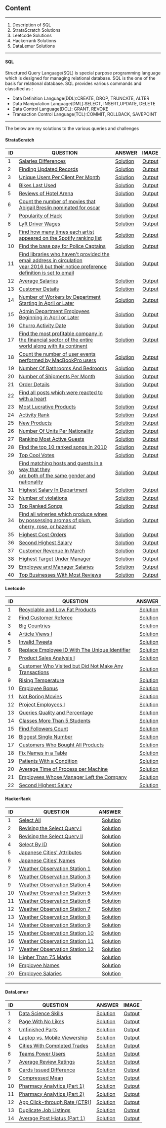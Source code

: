 ## Content 

-------

1. Description of SQL
2. StrataScratch Solutions
3. Leetcode Solutions
4. Hackerrank Solutions
5. DataLemur Solutions

-------

#### SQL

Structured Query Language(SQL) is special purpose programming language which is  designed for managing relational database.
SQL is the one of the basis for relational database. SQL provides various commands and classified as :
- Data Definition Language(DDL):CREATE, DROP, TRUNCATE, ALTER
- Data Manipulation Language(DML):SELECT, INSERT,UPDATE, DELETE
- Data Control Language(DCL): GRANT, REVOKE
- Transaction Control Language(TCL):COMMIT, ROLLBACK, SAVEPOINT

----
The below are my solutions to the various queries and challenges

#### StrataScratch

|ID| QUESTION                | ANSWER               |IMAGE|
|--|------------------------ |-------|--------------------:|
|1|[Salaries Differences](https://platform.stratascratch.com/coding/10308-salaries-differences?code_type=1)| [Solution](https://github.com/Tungana-Bhavya/SQL/blob/main/STRATASCRATCH/S_1_SALARY_DIFFERENCES.sql)|[Output](https://github.com/Tungana-Bhavya/SQL/blob/main/STRATASCRATCH/S_1_SALARY_DIFFERENCES.jpg)
|2|[Finding Updated Records](https://platform.stratascratch.com/coding/10299-finding-updated-records?code_type=3)| [Solution](https://github.com/Tungana-Bhavya/SQL/blob/main/STRATASCRATCH/S_2_FINDING_UPDATED_RECORDS.sql)|[Output](https://github.com/Tungana-Bhavya/SQL/blob/main/STRATASCRATCH/S_2_FINDING_UPDATED_RECORDS.jpg)
|3|[Unique Users Per Client Per Month](https://platform.stratascratch.com/coding/2024-unique-users-per-client-per-month?code_type=3)| [Solution](https://github.com/Tungana-Bhavya/SQL/blob/main/STRATASCRATCH/S_3_UNIQUE_USERS_PER_CLIENT_PER_MONTH.sql)|[Output](https://github.com/Tungana-Bhavya/SQL/blob/main/STRATASCRATCH/S_3_UNIQUE_USERS_PER_CLIENT_PER_MONTH.jpg)
|4|[Bikes Last Used](https://platform.stratascratch.com/coding/10176-bikes-last-used?code_type=3)| [Solution](https://github.com/Tungana-Bhavya/SQL/blob/main/STRATASCRATCH/S_4_BIKES_LAST_USED.sql)|[Output](https://github.com/Tungana-Bhavya/SQL/blob/main/STRATASCRATCH/S_4_BIKES_LAST_USED.jpg)
|5|[Reviews of Hotel Arena](https://platform.stratascratch.com/coding/10166-reviews-of-hotel-arena?code_type=3)| [Solution](https://github.com/Tungana-Bhavya/SQL/blob/main/STRATASCRATCH/S_5_REVIEWS_OF_HOTEL_ARENA.sql)|[Output](https://github.com/Tungana-Bhavya/SQL/blob/main/STRATASCRATCH/S_5_REVIEWS_OF_HOTEL_ARENA.jpg)
|6|[Count the number of movies that Abigail Breslin nominated for oscar](https://platform.stratascratch.com/coding/10128-count-the-number-of-movies-that-abigail-breslin-nominated-for-oscar?code_type=3)| [Solution](https://github.com/Tungana-Bhavya/SQL/blob/main/STRATASCRATCH/S_6_ABIGALI_BRESLIN.sql)|[Output](https://github.com/Tungana-Bhavya/SQL/blob/main/STRATASCRATCH/S_6_ABIGALI_BRESLIN.jpg)
|7|[Popularity of Hack](https://platform.stratascratch.com/coding/10061-popularity-of-hack?code_type=3)| [Solution](https://github.com/Tungana-Bhavya/SQL/blob/main/STRATASCRATCH/S_7_POPULARITY_OF_HACKS.sql)|[Output](https://github.com/Tungana-Bhavya/SQL/blob/main/STRATASCRATCH/S_7_POPULARITY_OF_HACKS.jpg)
|8|[Lyft Driver Wages](https://platform.stratascratch.com/coding/10003-lyft-driver-wages?code_type=3)| [Solution](https://github.com/Tungana-Bhavya/SQL/blob/main/STRATASCRATCH/S_8_LIFT_DRIVER_WAGES.sql)|[Output](https://github.com/Tungana-Bhavya/SQL/blob/main/STRATASCRATCH/S_8_LIFT_DRIVER_WAGES.jpg)
|9|[Find how many times each artist appeared on the Spotify ranking list](https://platform.stratascratch.com/coding/9992-find-artists-that-have-been-on-spotify-the-most-number-of-times?code_type=3)| [Solution](https://github.com/Tungana-Bhavya/SQL/blob/main/STRATASCRATCH/S_9_SPOTIFY_RANKING_LIST.sql)|[Output](https://github.com/Tungana-Bhavya/SQL/blob/main/STRATASCRATCH/S_9_SPOTIFY_RANKING_LIST.jpg)
|10|[Find the base pay for Police Captains](https://platform.stratascratch.com/coding/9972-find-the-base-pay-for-police-captains?code_type=3)| [Solution](https://github.com/Tungana-Bhavya/SQL/blob/main/STRATASCRATCH/S_10_POLICE_CAPTAINS.sql)|[Output](https://github.com/Tungana-Bhavya/SQL/blob/main/STRATASCRATCH/S_10_POLICE_CAPTAINS.jpg)
|11|[Find libraries who haven't provided the email address in circulation <br>year 2016 but their notice preference definition is set to email](https://platform.stratascratch.com/coding/9924-find-libraries-who-havent-provided-the-email-address-in-2016-but-their-notice-preference-definition-is-set-to-email?code_type=3)| [Solution](https://github.com/Tungana-Bhavya/SQL/blob/main/STRATASCRATCH/S_10_POLICE_CAPTAINS.sql)|[Output](https://github.com/Tungana-Bhavya/SQL/blob/main/STRATASCRATCH/S_11_LIBRARY.jpg)
|12|[Average Salaries](https://platform.stratascratch.com/coding/9917-average-salaries?code_type=3)| [Solution](https://github.com/Tungana-Bhavya/SQL/blob/main/STRATASCRATCH/S_12_AVERAGE_SALARIES.sql)|[Output](https://github.com/Tungana-Bhavya/SQL/blob/main/STRATASCRATCH/S_12_AVERAGE_SALARIES.jpg)
|13|[Customer Details](https://platform.stratascratch.com/coding/9891-customer-details?code_type=3)| [Solution](https://github.com/Tungana-Bhavya/SQL/blob/main/STRATASCRATCH/S_13_CUSTOMER_DETAILS.sql)|[Output](https://github.com/Tungana-Bhavya/SQL/blob/main/STRATASCRATCH/S_13_CUSTOMER_DETAILS.jpg)
|14|[Number of Workers by Department Starting in April or Later](https://platform.stratascratch.com/coding/9847-find-the-number-of-workers-by-department?code_type=3)| [Solution](https://github.com/Tungana-Bhavya/SQL/blob/main/STRATASCRATCH/S_14_NO_OF_WORKERS.sql)|[Output](https://github.com/Tungana-Bhavya/SQL/blob/main/STRATASCRATCH/S_14_NO_OF_WORKERS.jpg)
|15|[Admin Department Employees Beginning in April or Later](https://github.com/Tungana-Bhavya/SQL/blob/main/STRATASCRATCH/S_15_ADMIN_DEPARTMENT_EMPLOYEES.jpg)| [Solution](https://github.com/Tungana-Bhavya/SQL/blob/main/STRATASCRATCH/S_15_ADMIN_DEPARTMENT_EMPLOYEES.sql)|[Output](https://github.com/Tungana-Bhavya/SQL/blob/main/STRATASCRATCH/S_15_ADMIN_DEPARTMENT_EMPLOYEES.jpg)
|16|[Churro Activity Date](https://platform.stratascratch.com/coding/9688-churro-activity-date?code_type=3)| [Solution](https://github.com/Tungana-Bhavya/SQL/blob/main/STRATASCRATCH/S_16_CHURRO_ACTIVITY_DATE.sql)|[Output](https://github.com/Tungana-Bhavya/SQL/blob/main/STRATASCRATCH/S_16_CHURRO_ACTIVITY_DATE.jpg)
|17|[Find the most profitable company in the financial sector of the entire <br> world along with its continent]()| [Solution](https://github.com/Tungana-Bhavya/SQL/blob/main/STRATASCRATCH/S_17_PROFITABLE_COMPANY_IN_THE_FINANCIAL.sql)|[Output](https://github.com/Tungana-Bhavya/SQL/blob/main/STRATASCRATCH/S_17_PROFITABLE_COMPANY_IN_THE_FINANCIAL.jpg)
|18|[Count the number of user events performed by MacBookPro users](https://platform.stratascratch.com/coding/9653-count-the-number-of-user-events-performed-by-macbookpro-users?code_type=3)| [Solution](https://github.com/Tungana-Bhavya/SQL/blob/main/STRATASCRATCH/S_18_MAC_BOOK_PRO_USERS.sql)|[Output](https://github.com/Tungana-Bhavya/SQL/blob/main/STRATASCRATCH/S_18_MAC_BOOK_PRO_USERS.jpg)
|19|[Number Of Bathrooms And Bedrooms](https://platform.stratascratch.com/coding/9622-number-of-bathrooms-and-bedrooms?code_type=3)| [Solution](https://github.com/Tungana-Bhavya/SQL/blob/main/STRATASCRATCH/S_19_NO_OF_BEDROOMS_AND_BATHROOMS.sql)|[Output](https://github.com/Tungana-Bhavya/SQL/blob/main/STRATASCRATCH/S_19_NO_OF_BEDROOMS_AND_BATHROOMS.jpg)
|20|[Number of Shipments Per Month](https://platform.stratascratch.com/coding/2056-number-of-shipments-per-month?code_type=3)| [Solution](https://github.com/Tungana-Bhavya/SQL/blob/main/STRATASCRATCH/S_20_SHIPMENTS_PER_MONTH.sql)|[Output](https://github.com/Tungana-Bhavya/SQL/blob/main/STRATASCRATCH/S_20_SHIPMENTS_PER_MONTH.jpg)
|21|[Order Details](https://platform.stratascratch.com/coding/9913-order-details?code_type=3)| [Solution](https://github.com/Tungana-Bhavya/SQL/blob/main/STRATASCRATCH/S_21_ORDER%20DETAILS.sql)|[Output](https://github.com/Tungana-Bhavya/SQL/blob/main/STRATASCRATCH/S_21_ORDER%20DETAILS.jpg)
|22|[Find all posts which were reacted to with a heart](https://platform.stratascratch.com/coding/10087-find-all-posts-which-were-reacted-to-with-a-heart?code_type=3)| [Solution](https://github.com/Tungana-Bhavya/SQL/blob/main/STRATASCRATCH/S_22_FIND_ALL_POSTS_WHICH_WERE_REACTED_TO_WITH_A_HEART.sql)|[Output](https://github.com/Tungana-Bhavya/SQL/blob/main/STRATASCRATCH/S_22_FIND_ALL_POSTS_WHICH_WERE_REACTED_TO_WITH_A_HEART.jpg)
|23|[Most Lucrative Products](https://platform.stratascratch.com/coding/2119-most-lucrative-products?code_type=3)| [Solution](https://github.com/Tungana-Bhavya/SQL/blob/main/STRATASCRATCH/S_23_MOST_LUCRATIVE_PRODUCTS.sql)|[Output](https://github.com/Tungana-Bhavya/SQL/blob/main/STRATASCRATCH/S_23_MOST_LUCRATIVE_PRODUCTS.jpg)
|24|[Activity Rank](https://platform.stratascratch.com/coding/10351-activity-rank?code_type=3)| [Solution](https://github.com/Tungana-Bhavya/SQL/blob/main/STRATASCRATCH/S_24_ACTIVITY_RANK.sql)|[Output](https://github.com/Tungana-Bhavya/SQL/blob/main/STRATASCRATCH/S_24_ACTIVITY_RANK.jpg)
|25|[New Products](https://platform.stratascratch.com/coding/10318-new-products?code_type=3)| [Solution](https://github.com/Tungana-Bhavya/SQL/blob/main/STRATASCRATCH/S_25_NEW_PRODUCTS.sql)|[Output](https://github.com/Tungana-Bhavya/SQL/blob/main/STRATASCRATCH/S_25_NEW_PRODUCTS.jpg)
|26|[Number Of Units Per Nationality](https://platform.stratascratch.com/coding/10156-number-of-units-per-nationality?code_type=3)| [Solution](https://github.com/Tungana-Bhavya/SQL/blob/main/STRATASCRATCH/S_26_NO_OF_UNITS_PER_NATIONALITY.sql)|[Output](https://github.com/Tungana-Bhavya/SQL/blob/main/STRATASCRATCH/S_26_NO_OF_UNITS_PER_NATIONALITY.jpg)
|27|[Ranking Most Active Guests](https://platform.stratascratch.com/coding/10159-ranking-most-active-guests?code_type=3)| [Solution](https://github.com/Tungana-Bhavya/SQL/blob/main/STRATASCRATCH/S_27_RANKING_MOSTS_ACTIVE_GUESTS.sql)|[Output](https://github.com/Tungana-Bhavya/SQL/blob/main/STRATASCRATCH/S_27_RANKING_MOSTS_ACTIVE_GUESTS.jpg)
|28|[Find the top 10 ranked songs in 2010](https://github.com/Tungana-Bhavya/SQL/blob/main/STRATASCRATCH/S_28_TOP_TEN_RANKED_SONGS_IN_2010.sql)| [Solution]()|[Output](https://github.com/Tungana-Bhavya/SQL/blob/main/STRATASCRATCH/S_28_TOP_TEN_RANKED_SONGS_IN_2010.jpg)
|29|[Top Cool Votes](https://platform.stratascratch.com/coding/10060-top-cool-votes?code_type=3)| [Solution](https://github.com/Tungana-Bhavya/SQL/blob/main/STRATASCRATCH/S_29_TOP_COOL_VOTES.sql)|[Output](https://github.com/Tungana-Bhavya/SQL/blob/main/STRATASCRATCH/S_29_TOP_COOL_VOTES.jpg)
|30|[Find matching hosts and guests in a way that they <br> are both of the same gender and nationality](https://platform.stratascratch.com/coding/10078-find-matching-hosts-and-guests-in-a-way-that-they-are-both-of-the-same-gender-and-nationality?code_type=3)| [Solution](https://github.com/Tungana-Bhavya/SQL/blob/main/STRATASCRATCH/S_30_MATCHING_HOSTS_AND_GUESTS.sql)|[Output](https://github.com/Tungana-Bhavya/SQL/blob/main/STRATASCRATCH/S_30_MATCHING_HOSTS_AND_GUESTS.jpg)
|31|[Highest Salary In Department](https://platform.stratascratch.com/coding/9897-highest-salary-in-department?code_type=3)| [Solution](https://github.com/Tungana-Bhavya/SQL/blob/main/STRATASCRATCH/S_31_HIGHEST_SALARY_IN_DEPARTMENT.sql)|[Output](https://github.com/Tungana-Bhavya/SQL/blob/main/STRATASCRATCH/S_31_HIGHEST_SALARY_IN_DEPARTMENT.jpg)
|32|[Number of violations](https://platform.stratascratch.com/coding/9728-inspections-that-resulted-in-violations?code_type=3)| [Solution](https://github.com/Tungana-Bhavya/SQL/blob/main/STRATASCRATCH/S_32_NUMBER_OF_VIOLATIONS.sql)|[Output](https://github.com/Tungana-Bhavya/SQL/blob/main/STRATASCRATCH/S_32_NUMBER_OF_VIOLATIONS.jpg)
|33|[Top Ranked Songs](https://platform.stratascratch.com/coding/9991-top-ranked-songs?code_type=3)| [Solution](https://github.com/Tungana-Bhavya/SQL/blob/main/STRATASCRATCH/S_33_TOP_RANKED_SONGS.sql)|[Output](https://github.com/Tungana-Bhavya/SQL/blob/main/STRATASCRATCH/S_33_TOP_RANKED_SONGS.jpg)
|34|[Find all wineries which produce wines by possessing aromas of plum, <br> cherry, rose, or hazelnut](https://platform.stratascratch.com/coding/10026-find-all-wineries-which-produce-wines-by-possessing-aromas-of-plum-cherry-rose-or-hazelnut?code_type=3)| [Solution](https://github.com/Tungana-Bhavya/SQL/blob/main/STRATASCRATCH/S_34_WINERIES.sql)|[Output](https://github.com/Tungana-Bhavya/SQL/blob/main/STRATASCRATCH/S_34_WINERIES.jpg)
|35|[Highest Cost Orders](https://platform.stratascratch.com/coding/9915-highest-cost-orders?code_type=3)| [Solution](https://github.com/Tungana-Bhavya/SQL/blob/main/STRATASCRATCH/S_35_HIGHEST_COST_ORDERS.sql)|[Output](https://github.com/Tungana-Bhavya/SQL/blob/main/STRATASCRATCH/S_35_HIGHEST_COST_ORDERS.jpg)
|36|[Second Highest Salary](https://platform.stratascratch.com/coding/9892-second-highest-salary?code_type=3)| [Solution](https://github.com/Tungana-Bhavya/SQL/blob/main/STRATASCRATCH/S_36_SECOND_HIGHEST_SALARY.sql)|[Output](https://github.com/Tungana-Bhavya/SQL/blob/main/STRATASCRATCH/S_36_SECOND_HIGHEST_SALARY.jpg)
|37|[Customer Revenue In March](https://platform.stratascratch.com/coding/9782-customer-revenue-in-march?code_type=3)| [Solution](https://github.com/Tungana-Bhavya/SQL/blob/main/STRATASCRATCH/S_37_CUSTOMERS_REVENUE_IN_MARCH.sql)|[Output](https://github.com/Tungana-Bhavya/SQL/blob/main/STRATASCRATCH/S_37_CUSTOMERS_REVENUE_IN_MARCH.jpg)
|38|[Highest Target Under Manager](https://platform.stratascratch.com/coding/9905-highest-target-under-manager?code_type=3)| [Solution](https://github.com/Tungana-Bhavya/SQL/blob/main/STRATASCRATCH/S_38_HIGHEST_TARGET_UNDER_MANAGER.sql)|[Output](https://github.com/Tungana-Bhavya/SQL/blob/main/STRATASCRATCH/S_38_HIGHEST_TARGET_UNDER_MANAGER.jpg)
|39|[Employee and Manager Salaries](https://platform.stratascratch.com/coding/9894-employee-and-manager-salaries?code_type=3)| [Solution](https://github.com/Tungana-Bhavya/SQL/blob/main/STRATASCRATCH/S_39_EMPLOYEE_AND_MANAGER_SALARIES.sql)|[Output](https://github.com/Tungana-Bhavya/SQL/blob/main/STRATASCRATCH/S_39_EMPLOYEE_AND_MANAGER_SALARIES.jpg)
|40|[Top Businesses With Most Reviews](https://platform.stratascratch.com/coding/10048-top-businesses-with-most-reviews?code_type=3)| [Solution](https://github.com/Tungana-Bhavya/SQL/blob/main/STRATASCRATCH/S_40_TOP_BUSINESSES_WITH_MOST_REVIEWS.sql)|[Output](https://github.com/Tungana-Bhavya/SQL/blob/main/STRATASCRATCH/S_40_TOP_BUSINESSES_WITH_MOST_REVIEWS.jpg)



#### Leetcode

|ID| QUESTION                | ANSWER               |
|--|------------------------ |---------------------:|
|1 |[Recyclable and Low Fat Products](https://leetcode.com/problems/recyclable-and-low-fat-products/) | [Solution](https://github.com/Tungana-Bhavya/SQL/blob/main/LEETCODE/LEETCODE-SQL50/L_RECYCLABLE_%26_LOW_%20FAT_%20PRODUCT.sql)
|2 |[Find Customer Referee](https://leetcode.com/problems/find-customer-referee/) | [Solution](https://github.com/Tungana-Bhavya/SQL/blob/main/LEETCODE/LEETCODE-SQL50/L_FIND_CUSTOMER_REFERENCE.sql)
|3 |[Big Countries](https://leetcode.com/problems/big-countries/) | [Solution](https://github.com/Tungana-Bhavya/SQL/blob/main/LEETCODE/LEETCODE-SQL50/L_BIG_COUNTRIES.sql)
|4 |[Article Views I](https://leetcode.com/problems/article-views-i/) | [Solution](https://github.com/Tungana-Bhavya/SQL/blob/main/LEETCODE/LEETCODE-SQL50/L_ARTICLE_VIEW_I.sql)
|5 |[Invalid Tweets](https://leetcode.com/problems/invalid-tweets/) | [Solution](https://github.com/Tungana-Bhavya/SQL/blob/main/LEETCODE/LEETCODE-SQL50/L_INVALID_TWEETS.sql)
|6 |[Replace Employee ID With The Unique Identifier](https://leetcode.com/problems/replace-employee-id-with-the-unique-identifier/) | [Solution](https://github.com/Tungana-Bhavya/SQL/blob/main/LEETCODE/LEETCODE-SQL50/L_REPLACE_EMPLOYEE_ID.sql)
|7 |[Product Sales Analysis I](https://leetcode.com/problems/product-sales-analysis-i) | [Solution](https://github.com/Tungana-Bhavya/SQL/blob/main/LEETCODE/LEETCODE-SQL50/L_PRODUCT_SALES_ANALYSIS_I.sql)
|8 |[Customer Who Visited but Did Not Make Any Transactions](https://leetcode.com/problems/customer-who-visited-but-did-not-make-any-transactions) | [Solution](https://github.com/Tungana-Bhavya/SQL/blob/main/LEETCODE/LEETCODE-SQL50/L_CUSTOMER_WHO_VISITED.sql)
|9 |[Rising Temperature](https://leetcode.com/problems/rising-temperature/) | [Solution](https://github.com/Tungana-Bhavya/SQL/blob/main/LEETCODE/LEETCODE-SQL50/L_RISING_TEMPERATURE.sql)
|10|[Employee Bonus](https://leetcode.com/problems/employee-bonus/) | [Solution](https://github.com/Tungana-Bhavya/SQL/blob/main/LEETCODE/LEETCODE-SQL50/L_EMPLOYEE_BONUS.sql)
|11|[Not Boring Movies](https://leetcode.com/problems/not-boring-movies/) | [Solution](https://github.com/Tungana-Bhavya/SQL/blob/main/LEETCODE/LEETCODE-SQL50/L_NOT_BORING_MOVIES.sql)
|12 |[Project Employees I](https://leetcode.com/problems/project-employees-i/) | [Solution](https://github.com/Tungana-Bhavya/SQL/blob/main/LEETCODE/LEETCODE-SQL50/L_PROJECT_EMPLOYEE_I.sql)
|13|[Queries Quality and Percentage](https://leetcode.com/problems/queries-quality-and-percentage/) | [Solution](https://github.com/Tungana-Bhavya/SQL/blob/main/LEETCODE/LEETCODE-SQL50/L_QUERIES_QUALITY.sql)
|14|[Classes More Than 5 Students](https://leetcode.com/problems/classes-more-than-5-students/) | [Solution](https://github.com/Tungana-Bhavya/SQL/blob/main/LEETCODE/LEETCODE-SQL50/L_CLASS_MORE_THAN_FIVE.sql)
|15|[Find Followers Count](https://leetcode.com/problems/find-followers-count/) | [Solution](https://github.com/Tungana-Bhavya/SQL/blob/main/LEETCODE/LEETCODE-SQL50/L_FIND_FOLLOWERS_COUNT.sql)
|16|[Biggest Single Number](https://leetcode.com/problems/biggest-single-number/) | [Solution](https://github.com/Tungana-Bhavya/SQL/blob/main/LEETCODE/LEETCODE-SQL50/L_BIGGEST_SINGLE_NUMBER.sql)
|17|[Customers Who Bought All Products](https://leetcode.com/problems/customers-who-bought-all-products/) | [Solution](https://github.com/Tungana-Bhavya/SQL/blob/main/LEETCODE/LEETCODE-SQL50/L_CUSTOMERS_WHO_BOUGHT.sql)
|18|[Fix Names in a Table](https://leetcode.com/problems/fix-names-in-a-table/) | [Solution](https://github.com/Tungana-Bhavya/SQL/blob/main/LEETCODE/LEETCODE-SQL50/L_FIX_NAMES_TABLE.sql)
|19|[Patients With a Condition](https://leetcode.com/problems/patients-with-a-condition/) | [Solution](https://github.com/Tungana-Bhavya/SQL/blob/main/LEETCODE/LEETCODE-SQL50/L_PATIENTS_WITH_CONDITION.sql)
|20|[Average Time of Process per Machine](https://leetcode.com/problems/average-time-of-process-per-machine/) | [Solution](https://github.com/Tungana-Bhavya/SQL/blob/main/LEETCODE/LEETCODE-SQL50/L_AVERAGE_TIME_OF_PROCESS_PER_MACHINE.sql)
|21|[Employees Whose Manager Left the Company](https://leetcode.com/problems/patients-with-a-condition/) | [Solution](https://github.com/Tungana-Bhavya/SQL/blob/main/LEETCODE/LEETCODE-SQL50/L_EMPLOYEE_WHOSE_MANAGER_LEFT_THE_COMPANY.sql)
|22|[Second Highest Salary](https://leetcode.com/problems/second-highest-salary/) | [Solution](https://github.com/Tungana-Bhavya/SQL/blob/main/LEETCODE/LEETCODE-SQL50/L_SECOND_HIGHEST_SALARY.sql)


#### HackerRank

|ID| QUESTION                | ANSWER               |
|--|------------------------ |------------------------:|
|1 |[Select All](https://www.hackerrank.com/challenges/select-all-sql/problem) | [Solution](https://github.com/Tungana-Bhavya/SQL/blob/main/HACKERRANK/HACKERRANK-CHALLENGES/HR_Select_All.sql)
|2 |[Revising the Select Query I](https://www.hackerrank.com/challenges/revising-the-select-query/problem) | [Solution](https://github.com/Tungana-Bhavya/SQL/blob/main/HACKERRANK/HACKERRANK-CHALLENGES/HR_The_Select_Query_I.sql)
|3 |[Revising the Select Query II](https://www.hackerrank.com/challenges/revising-the-select-query-2/problem)|[Solution](https://github.com/Tungana-Bhavya/SQL/blob/main/HACKERRANK/HACKERRANK-CHALLENGES/HR_The_Select_Query_II.sql)
|4 |[Select By ID](https://www.hackerrank.com/challenges/select-by-id/problem)|[Solution](https://github.com/Tungana-Bhavya/SQL/blob/main/HACKERRANK/HACKERRANK-CHALLENGES/HR_Select_By_ID.sql)
|5 |[Japanese Cities' Attributes](https://www.hackerrank.com/challenges/japanese-cities-attributes/problem) | [Solution](https://github.com/Tungana-Bhavya/SQL/blob/main/HACKERRANK/HACKERRANK-CHALLENGES/HR_Japanese_Cities_Attributes.sql)
|6 |[Japanese Cities' Names](https://www.hackerrank.com/challenges/japanese-cities-name/problem) | [Solution](https://github.com/Tungana-Bhavya/SQL/blob/main/HACKERRANK/HACKERRANK-CHALLENGES/HR_Japanese_Cities_Names.sql)
|7 |[Weather Observation Station 1](https://www.hackerrank.com/challenges/weather-observation-station-1/problem) | [Solution](https://github.com/Tungana-Bhavya/SQL/blob/main/HACKERRANK/HACKERRANK-CHALLENGES/HR_Weather_Observation_Station_1.sql)
|8 |[Weather Observation Station 3](https://www.hackerrank.com/challenges/weather-observation-station-3/problem) | [Solution](https://github.com/Tungana-Bhavya/SQL/blob/main/HACKERRANK/HACKERRANK-CHALLENGES/HR_Weather_Observation_Station_3.sql)
|9 |[Weather Observation Station 4](https://www.hackerrank.com/challenges/weather-observation-station-4/problem) | [Solution](https://github.com/Tungana-Bhavya/SQL/blob/main/HACKERRANK/HACKERRANK-CHALLENGES/HR_Weather_Observation_Station_4.sql)
|10 |[Weather Observation Station 5](https://www.hackerrank.com/challenges/weather-observation-station-5/problem) | [Solution](https://github.com/Tungana-Bhavya/SQL/blob/main/HACKERRANK/HACKERRANK-CHALLENGES/HR_Weather_Observation_Station_5.sql)
|11|[Weather Observation Station 6](https://www.hackerrank.com/challenges/weather-observation-station-6/problem) | [Solution](https://github.com/Tungana-Bhavya/SQL/blob/main/HACKERRANK/HACKERRANK-CHALLENGES/HR_Weather_Observation_Station_6.sql)
|12|[Weather Observation Station 7](https://www.hackerrank.com/challenges/weather-observation-station-7/problem)| [Solution](https://github.com/Tungana-Bhavya/SQL/blob/main/HACKERRANK/HACKERRANK-CHALLENGES/HR_Weather_Observation_Station_7.sql)
|13|[Weather Observation Station 8](https://www.hackerrank.com/challenges/weather-observation-station-8/problem) | [Solution](https://github.com/Tungana-Bhavya/SQL/blob/main/HACKERRANK/HACKERRANK-CHALLENGES/HR_Weather_Observation_Station_8.sql)
|14|[Weather Observation Station 9](https://www.hackerrank.com/challenges/weather-observation-station-9/problem) | [Solution](https://github.com/Tungana-Bhavya/SQL/blob/main/HACKERRANK/HACKERRANK-CHALLENGES/HR_Weather_Observation_Station_9.sql)
|15|[Weather Observation Station 10](https://www.hackerrank.com/challenges/weather-observation-station-10) | [Solution](https://github.com/Tungana-Bhavya/SQL/blob/main/HACKERRANK/HACKERRANK-CHALLENGES/HR_Weather_Observation_Station_10.sql)
|16|[Weather Observation Station 11](https://www.hackerrank.com/challenges/weather-observation-station-11/problem) | [Solution](https://github.com/Tungana-Bhavya/SQL/blob/main/HACKERRANK/HACKERRANK-CHALLENGES/HR_Weather_Observation_Station_11.sql)
|17|[Weather Observation Station 12](https://www.hackerrank.com/challenges/weather-observation-station-12/problem) | [Solution](https://github.com/Tungana-Bhavya/SQL/blob/main/HACKERRANK/HACKERRANK-CHALLENGES/HR_Weather_Observation_Station_12.sql)
|18|[Higher Than 75 Marks](https://www.hackerrank.com/challenges/more-than-75-marks/problem) | [Solution](https://github.com/Tungana-Bhavya/SQL/blob/main/HACKERRANK/HACKERRANK-CHALLENGES/HR_Higher_Than_75_Marks.sql)
|19|[Employee Names](https://www.hackerrank.com/challenges/name-of-employees/problem) | [Solution](https://github.com/Tungana-Bhavya/SQL/blob/main/HACKERRANK/HACKERRANK-CHALLENGES/HR_Employee_Names.sql)
|20|[Employee Salaries](https://www.hackerrank.com/challenges/salary-of-employees/problem) | [Solution](https://github.com/Tungana-Bhavya/SQL/blob/main/HACKERRANK/HACKERRANK-CHALLENGES/HR_Employee_Salaries.sql)

-----
#### DataLemur

|ID| QUESTION                | ANSWER               |IMAGE|
|--|------------------------ |----------------------|----:|
|1 |[Data Science Skills](https://datalemur.com/questions/matching-skills) |[Solution](https://github.com/Tungana-Bhavya/SQL/blob/main/DATALEMUR-SQL-CHALLENGES/EASY/DL_EASY_1.DATASCIENCE_SKILLS.sql)|[Output](https://github.com/Tungana-Bhavya/SQL/blob/main/DATALEMUR-SQL-CHALLENGES/EASY/DATALEMUR_EASY_1_DATASCIENCE_SKILLS.jpg)
|2 |[Page With No Likes](https://datalemur.com/questions/sql-page-with-no-likes) | [Solution](https://github.com/Tungana-Bhavya/SQL/blob/main/DATALEMUR-SQL-CHALLENGES/EASY/DL_EASY_2.PAGE_WITH_NO_LIKES.sql)|[Output](https://github.com/Tungana-Bhavya/SQL/blob/main/DATALEMUR-SQL-CHALLENGES/EASY/DATALEMUR_EASY_2_PAGE_WITH_NO_LIKES.jpg)
|3 |[Unfinished Parts](https://datalemur.com/questions/tesla-unfinished-parts)| [Solution](https://github.com/Tungana-Bhavya/SQL/blob/main/DATALEMUR-SQL-CHALLENGES/EASY/DL_EASY_3.UNFINISHED_PARTS.sql)|[Output](https://github.com/Tungana-Bhavya/SQL/blob/main/DATALEMUR-SQL-CHALLENGES/EASY/DATALEMUR_EASY_3_UNFINISHED-PARTS.jpg)
|4 |[Laptop vs. Mobile Viewership](https://datalemur.com/questions/laptop-mobile-viewership)|[Solution](https://github.com/Tungana-Bhavya/SQL/blob/main/DATALEMUR-SQL-CHALLENGES/EASY/DL_EASY_4.VIEWERSHIP.sql)|[Output](https://github.com/Tungana-Bhavya/SQL/blob/main/DATALEMUR-SQL-CHALLENGES/EASY/DATALEMUR_EASY_4_VIEWERSHIP.jpg)
|5 |[Cities With Completed Trades](https://datalemur.com/questions/completed-trades)|[Solution](https://github.com/Tungana-Bhavya/SQL/blob/main/DATALEMUR-SQL-CHALLENGES/EASY/DL_EASY_5.TRADES.sql)|[Output](https://github.com/Tungana-Bhavya/SQL/blob/main/DATALEMUR-SQL-CHALLENGES/EASY/DATALEMUR_EASY_5_TRADES.jpg)
|6 |[Teams Power Users](https://datalemur.com/questions/teams-power-users)|[Solution](https://github.com/Tungana-Bhavya/SQL/blob/main/DATALEMUR-SQL-CHALLENGES/EASY/DL_EASY_6_TEAM_POWER_USERS.sql)|[Output](https://github.com/Tungana-Bhavya/SQL/blob/main/DATALEMUR-SQL-CHALLENGES/EASY/DATALEMUR_EASY_6_TEAMS_POWER_USERS.jpg)
|7 |[Average Review Ratings](https://datalemur.com/questions/sql-avg-review-ratings)|[Solution](https://github.com/Tungana-Bhavya/SQL/blob/main/DATALEMUR-SQL-CHALLENGES/EASY/DL_EASY_7_AVG_REVIEW_RATINGS.sql)|[Output](https://github.com/Tungana-Bhavya/SQL/blob/main/DATALEMUR-SQL-CHALLENGES/EASY/DATALEMUR_EASY_7_AVG_REVIEW_RATING.jpg)
|8 |[Cards Issued Difference](https://datalemur.com/questions/cards-issued-difference)|[Solution](https://github.com/Tungana-Bhavya/SQL/blob/main/DATALEMUR-SQL-CHALLENGES/EASY/DL_EASY_8_CARDS_ISSUED_DIFFERENCE.sql)|[Output](https://github.com/Tungana-Bhavya/SQL/blob/main/DATALEMUR-SQL-CHALLENGES/EASY/DATALEMUR_EASY_8_CARDS_ISSUED_DIFFERENCE.jpg)
|9 |[Compressed Mean](https://datalemur.com/questions/alibaba-compressed-mean)|[Solution](https://github.com/Tungana-Bhavya/SQL/blob/main/DATALEMUR-SQL-CHALLENGES/EASY/DL_EASY_9_COMPRESSED_MEAN.sql)|[Output](https://github.com/Tungana-Bhavya/SQL/blob/main/DATALEMUR-SQL-CHALLENGES/EASY/DATALEMUR_EASY_9_COMPRESSED_MEAN.jpg)
|10 |[Pharmacy Analytics (Part 1)](https://datalemur.com/questions/top-profitable-drugs)|[Solution](https://github.com/Tungana-Bhavya/SQL/blob/main/DATALEMUR-SQL-CHALLENGES/EASY/DL_EASY_10_PHARMACY_ANALYTICS.sql)|[Output](https://github.com/Tungana-Bhavya/SQL/blob/main/DATALEMUR-SQL-CHALLENGES/EASY/DATALEMUR_EASY_10_PHARMACY_ANALYTICS.jpg)
|11 |[Pharmacy Analytics (Part 2)](https://datalemur.com/questions/non-profitable-drugs)|[Solution](https://github.com/Tungana-Bhavya/SQL/blob/main/DATALEMUR-SQL-CHALLENGES/EASY/DL_EASY_11_PHARMACY_ANALYTICS_II.sql)|[Output](https://github.com/Tungana-Bhavya/SQL/blob/main/DATALEMUR-SQL-CHALLENGES/EASY/DATALEMUR_EASY_11_PHARMACY_ANALYTICS_II.jpg)
|12 |[App Click-through Rate (CTR)](https://datalemur.com/questions/click-through-rate)]|[Solution](https://github.com/Tungana-Bhavya/SQL/blob/main/DATALEMUR-SQL-CHALLENGES/EASY/DL_EASY_12_APP_CLICK.sql)|[Output](https://github.com/Tungana-Bhavya/SQL/blob/main/DATALEMUR-SQL-CHALLENGES/EASY/DATALEMUR_EASY_12_APP_CLICK.jpg)
|13 |[Duplicate Job Listings ](https://datalemur.com/questions/duplicate-job-listings)|[Solution](https://github.com/Tungana-Bhavya/SQL/blob/main/DATALEMUR-SQL-CHALLENGES/EASY/DL_EASY_13_DUPLICATE_JOB_LISTINGS.sql)|[Output](https://github.com/Tungana-Bhavya/SQL/blob/main/DATALEMUR-SQL-CHALLENGES/EASY/DATALEMUR_EASY_13_DUPLICATE_JOB_LISTINGS.jpg)
|14 |[Average Post Hiatus (Part 1)](https://datalemur.com/questions/sql-average-post-hiatus-1)|[Solution](https://github.com/Tungana-Bhavya/SQL/blob/main/DATALEMUR-SQL-CHALLENGES/EASY/DL_EASY_14_AVERAGE_POST_HIATUS.sql)|[Output](https://github.com/Tungana-Bhavya/SQL/blob/main/DATALEMUR-SQL-CHALLENGES/EASY/DATALEMUR_EASY_14_AVERAGE_POST_HIATUS.jpg)

